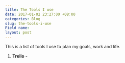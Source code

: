 ```yaml
---
title: The Tools I use
date: 2017-01-02 23:27:00 +08:00
categories: Blog
slug: the-tools-i-use
Field name: 
layout: post
---
```


This is a list of tools I use to plan my goals, work and life.

1. **Trello** - 